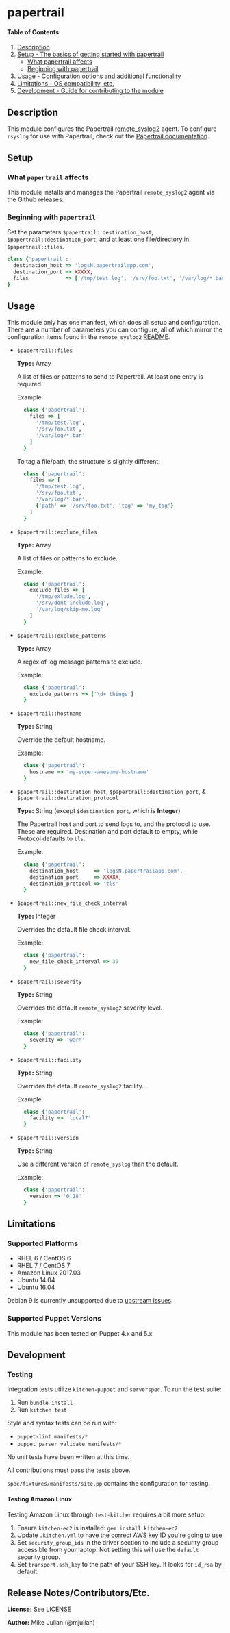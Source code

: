 # papertrail

#### Table of Contents

1. [Description](#description)
2. [Setup - The basics of getting started with papertrail](#setup)
    * [What papertrail affects](#what-papertrail-affects)
    * [Beginning with papertrail](#beginning-with-papertrail)
3. [Usage - Configuration options and additional functionality](#usage)
4. [Limitations - OS compatibility, etc.](#limitations)
5. [Development - Guide for contributing to the module](#development)

## Description

This module configures the Papertrail [remote_syslog2](https://github.com/papertrail/remote_syslog2) agent. To configure `rsyslog` for use with Papertrail, check out the [Papertrail documentation](http://help.papertrailapp.com/kb/configuration/configuring-remote-syslog-from-unixlinux-and-bsdos-x/).

## Setup

### What `papertrail` affects

This module installs and manages the Papertrail `remote_syslog2` agent via the Github releases.

### Beginning with `papertrail`

Set the parameters `$papertrail::destination_host`, `$papertrail::destination_port`, and at least one file/directory in `$papertrail::files`.

```ruby
class {'papertrail':
  destination_host => 'logsN.papertrailapp.com',
  destination_port => XXXXX,
  files            => ['/tmp/test.log', '/srv/foo.txt', '/var/log/*.bar']
}
```

## Usage

This module only has one manifest, which does all setup and configuration. There are a number of parameters you can configure, all of which mirror the configuration items found in the `remote_syslog2` [README](https://github.com/papertrail/remote_syslog2#configuration).

- `$papertrail::files`

  **Type:** Array

  A list of files or patterns to send to Papertrail. At least one entry is required.

  Example:
  ```ruby
    class {'papertrail':
      files => [
        '/tmp/test.log',
        '/srv/foo.txt',
        '/var/log/*.bar'
      ]
    }
  ```

  To tag a file/path, the structure is slightly different:
  ```ruby
    class {'papertrail':
      files => [
        '/tmp/test.log',
        '/srv/foo.txt',
        '/var/log/*.bar',
        {'path' => '/srv/foo.txt', 'tag' => 'my_tag'}
      ]
    }
   ```

- `$papertrail::exclude_files`

  **Type:** Array

  A list of files or patterns to exclude.

  Example:
  ```ruby
    class {'papertrail':
      exclude_files => [
        '/tmp/exlude.log',
        '/srv/dont-include.log',
        '/var/log/skip-me.log'
      ]
    }
  ```

- `$papertrail::exclude_patterns`

  **Type:** Array

  A regex of log message patterns to exclude.

  Example:
  ```ruby
    class {'papertrail':
      exclude_patterns => ['\d+ things']
    }
  ```
- `$papertrail::hostname`

  **Type:** String

  Override the default hostname.

  Example:
  ```ruby
    class {'papertrail':
      hostname => 'my-super-awesome-hostname'
    }
  ```

- `$papertrail::destination_host`, `$papertrail::destination_port`, & `$papertrail::destination_protocol`

  **Type:** String (except `$destination_port`, which is **Integer**)

  The Papertrail host and port to send logs to, and the protocol to use. These are required. Destination and port default to empty, while Protocol defaults to `tls`.

  Example:
  ```ruby
    class {'papertrail':
      destination_host     => 'logsN.papertrailapp.com',
      destination_port     => XXXXX,
      destination_protocol => 'tls'
    }
  ```

- `$papertrail::new_file_check_interval`

  **Type:** Integer

  Overrides the default file check interval.

  Example:
  ```ruby
    class {'papertrail':
      new_file_check_interval => 30
    }
  ```

- `$papertrail::severity`

  **Type:** String

  Overrides the default `remote_syslog2` severity level.

  Example:
  ```ruby
    class {'papertrail':
      severity => 'warn'
    }
  ```

- `$papertrail::facility`

  **Type:** String

  Overrides the default `remote_syslog2` facility.

  Example:
  ```ruby
    class {'papertrail':
      facility => 'local7'
    }
  ```

- `$papertrail::version`

  **Type:** String

  Use a different version of `remote_syslog` than the default.

  Example:
  ```ruby
    class {'papertrail':
      version => '0.18'
    }
  ```


## Limitations

### Supported Platforms

* RHEL 6 / CentOS 6
* RHEL 7 / CentOS 7
* Amazon Linux 2017.03
* Ubuntu 14.04
* Ubuntu 16.04

Debian 9 is currently unsupported due to [upstream issues](https://tickets.puppetlabs.com/browse/PA-1079).

### Supported Puppet Versions

This module has been tested on Puppet 4.x and 5.x.

## Development

### Testing

Integration tests utilize `kitchen-puppet` and `serverspec`. To run the test suite:

1. Run `bundle install`
2. Run `kitchen test`

Style and syntax tests can be run with:

* `puppet-lint manifests/*`
* `puppet parser validate manifests/*`

No unit tests have been written at this time.

All contributions must pass the tests above.

`spec/fixtures/manifests/site.pp` contains the configuration for testing.

#### Testing Amazon Linux

Testing Amazon Linux through `test-kitchen` requires a bit more setup:

1. Ensure `kitchen-ec2` is installed: `gem install kitchen-ec2`
2. Update `.kitchen.yml` to have the correct AWS key ID you're going to use
3. Set `security_group_ids` in the driver section to include a security group accessible from your laptop. Not setting this will use the `default`    security group.
4. Set `transport.ssh_key` to the path of your SSH key. It looks for `id_rsa` by default.

## Release Notes/Contributors/Etc.

**License:** See [LICENSE](LICENSE.md)

**Author:** Mike Julian (@mjulian)
